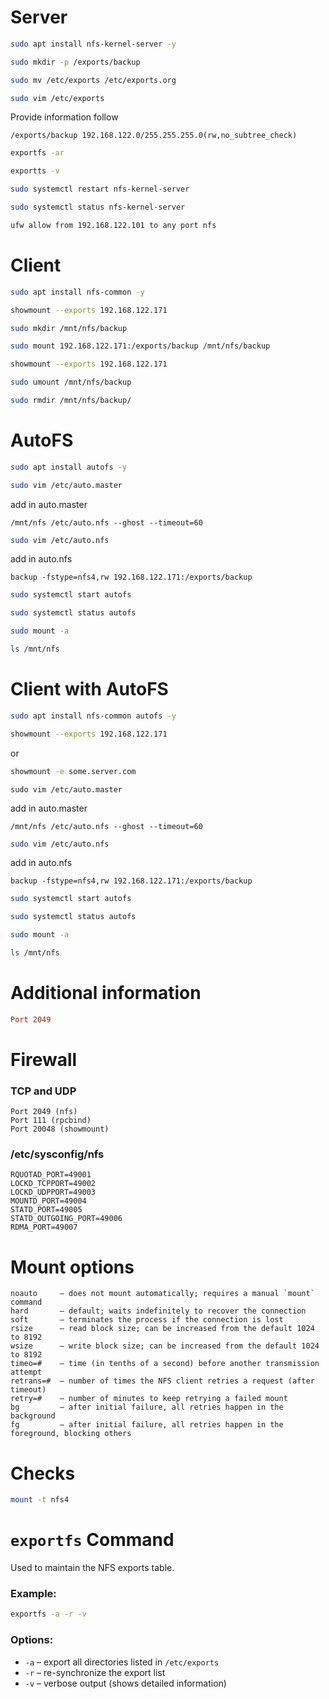 # Server
```bash
sudo apt install nfs-kernel-server -y
```
```bash
sudo mkdir -p /exports/backup
```
  ```bash
sudo mv /etc/exports /etc/exports.org
```
```bash
sudo vim /etc/exports
```

Provide information follow 
```properties
/exports/backup 192.168.122.0/255.255.255.0(rw,no_subtree_check)
```
```bash
exportfs -ar
```
```bash
exportts -v
```
```bash
sudo systemctl restart nfs-kernel-server
```
```bash
sudo systemctl status nfs-kernel-server
```
```bash
ufw allow from 192.168.122.101 to any port nfs
```
# Client
```bash
sudo apt install nfs-common -y
```
```bash
showmount --exports 192.168.122.171
```
```bash
sudo mkdir /mnt/nfs/backup
```
```bash
sudo mount 192.168.122.171:/exports/backup /mnt/nfs/backup
```
```bash
showmount --exports 192.168.122.171
```
```bash
sudo umount /mnt/nfs/backup
```
```bash
sudo rmdir /mnt/nfs/backup/
```
# AutoFS
```bash
sudo apt install autofs -y
```
```bash
sudo vim /etc/auto.master
```
add in auto.master
```
/mnt/nfs /etc/auto.nfs --ghost --timeout=60
```
```bash
sudo vim /etc/auto.nfs
```
add in auto.nfs
```
backup -fstype=nfs4,rw 192.168.122.171:/exports/backup
```
```bash
sudo systemctl start autofs
```
```bash
sudo systemctl status autofs
```
```bash
sudo mount -a
```
```bash
ls /mnt/nfs
```

# Client with AutoFS
```bash
sudo apt install nfs-common autofs -y
```
```bash
showmount --exports 192.168.122.171
```
or 
```bash
showmount -e some.server.com
```
```Shell
sudo vim /etc/auto.master
```
add in auto.master
```
/mnt/nfs /etc/auto.nfs --ghost --timeout=60
```
```bash
sudo vim /etc/auto.nfs
```
add in auto.nfs
```
backup -fstype=nfs4,rw 192.168.122.171:/exports/backup
```
```bash
sudo systemctl start autofs
```
```bash
sudo systemctl status autofs
```
```bash
sudo mount -a
```
```bash
ls /mnt/nfs
```

# Additional information
```ini
Port 2049
```

# Firewall
### TCP and UDP 
```
Port 2049 (nfs) 
Port 111 (rpcbind) 
Port 20048 (showmount) 
```
### /etc/sysconfig/nfs 
```
RQUOTAD_PORT=49001 
LOCKD_TCPPORT=49002 
LOCKD_UDPPORT=49003 
MOUNTD_PORT=49004 
STATD_PORT=49005 
STATD_OUTGOING_PORT=49006 
RDMA_PORT=49007
```
# Mount options
```text
noauto     – does not mount automatically; requires a manual `mount` command
hard       – default; waits indefinitely to recover the connection
soft       – terminates the process if the connection is lost
rsize      – read block size; can be increased from the default 1024 to 8192
wsize      – write block size; can be increased from the default 1024 to 8192
timeo=#    – time (in tenths of a second) before another transmission attempt
retrans=#  – number of times the NFS client retries a request (after timeout)
retry=#    – number of minutes to keep retrying a failed mount
bg         – after initial failure, all retries happen in the background
fg         – after initial failure, all retries happen in the foreground, blocking others
```
# Checks
```bash
mount -t nfs4
```

# `exportfs` Command

Used to maintain the NFS exports table.

### Example:
```bash
exportfs -a -r -v
```
### Options:

- `-a` – export all directories listed in `/etc/exports`
- `-r` – re-synchronize the export list
- `-v` – verbose output (shows detailed information)
